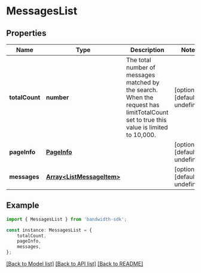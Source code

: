 # MessagesList


## Properties

Name | Type | Description | Notes
------------ | ------------- | ------------- | -------------
**totalCount** | **number** | The total number of messages matched by the search. When the request has limitTotalCount set to true this value is limited to 10,000. | [optional] [default to undefined]
**pageInfo** | [**PageInfo**](PageInfo.md) |  | [optional] [default to undefined]
**messages** | [**Array&lt;ListMessageItem&gt;**](ListMessageItem.md) |  | [optional] [default to undefined]

## Example

```typescript
import { MessagesList } from 'bandwidth-sdk';

const instance: MessagesList = {
    totalCount,
    pageInfo,
    messages,
};
```

[[Back to Model list]](../README.md#documentation-for-models) [[Back to API list]](../README.md#documentation-for-api-endpoints) [[Back to README]](../README.md)
